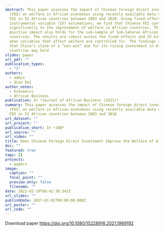 ```yaml
---
abstract: This paper assesses the impact of Chinese foreign direct investment
  (FDI) on welfare in African economies using recently available data on Chinese
  FDI in 52 African countries between 2003 and 2018. Using fixed effects and
  instrumental variable (IV) estimations, we find that Chinese FDI contributes
  significantly to the improvement of welfare in African countries. This
  positive impact also holds for the sub-sample of Sub-Saharan African (SSA)
  countries. The results are robust across the fixed effects and IV estimations
  when variables that affect welfare are controlled for. The findings suggest
  that China’s claim of a “win-win” aim for its rising investment in African
  countries may hold
slides: paper
url_pdf: ""
publication_types:
  - "1"
authors:
  - admin
  - Qian Dai
author_notes:
  - Economics
  - African Business
publication: In *Journal of African Business (2021)*
summary: This paper assesses the impact of Chinese foreign direct investment
  (FDI) on welfare in African economies using recently available data on Chinese
  FDI in 52 African countries between 2003 and 2018
url_dataset: ""
url_project: ""
publication_short: In *JAB*
url_source: ""
url_video: ""
title: Does Chinese Foreign Direct Investment Improve the Welfare of Africans?
doi: ""
featured: true
tags: []
projects:
  - papers
image:
  caption: ""
  focal_point: ""
  preview_only: false
  filename: ""
date: 2022-02-19T08:42:30.543Z
url_slides: ""
publishDate: 2017-01-01T00:00:00.000Z
url_poster: ""
url_code: ""
---
```

Download paper https://doi.org/10.1080/15228916.2021.1969192